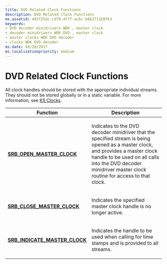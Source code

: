 ```yaml
---
title: DVD Related Clock Functions
description: DVD Related Clock Functions
ms.assetid: 495f25dc-cd79-4f7f-acbc-b8b271269fb3
keywords:
- DVD decoder minidrivers WDK , master clock
- decoder minidrivers WDK DVD , master clock
- master clocks WDK DVD decoder
- clocks WDK DVD decoder
ms.date: 04/20/2017
ms.localizationpriority: medium
---
```


# DVD Related Clock Functions





All clock handles should be stored with the appropriate individual streams. They should not be stored globally or in a static variable. For more information, see [KS Clocks](ks-clocks.md).

<table>
<colgroup>
<col width="50%" />
<col width="50%" />
</colgroup>
<thead>
<tr class="header">
<th>Function</th>
<th>Description</th>
</tr>
</thead>
<tbody>
<tr class="odd">
<td><p><a href="https://docs.microsoft.com/windows-hardware/drivers/stream/srb-open-master-clock" data-raw-source="[&lt;strong&gt;SRB_OPEN_MASTER_CLOCK&lt;/strong&gt;](./srb-open-master-clock.md)"><strong>SRB_OPEN_MASTER_CLOCK</strong></a></p></td>
<td><p>Indicates to the DVD decoder minidriver that the specified stream is being opened as a master clock, and provides a master clock handle to be used on all calls into the DVD decoder minidriver master clock routine for access to that clock.</p></td>
</tr>
<tr class="even">
<td><p><a href="https://docs.microsoft.com/windows-hardware/drivers/stream/srb-close-master-clock" data-raw-source="[&lt;strong&gt;SRB_CLOSE_MASTER_CLOCK&lt;/strong&gt;](./srb-close-master-clock.md)"><strong>SRB_CLOSE_MASTER_CLOCK</strong></a></p></td>
<td><p>Indicates the specified master clock handle is no longer active.</p></td>
</tr>
<tr class="odd">
<td><p><a href="https://docs.microsoft.com/windows-hardware/drivers/stream/srb-indicate-master-clock" data-raw-source="[&lt;strong&gt;SRB_INDICATE_MASTER_CLOCK&lt;/strong&gt;](./srb-indicate-master-clock.md)"><strong>SRB_INDICATE_MASTER_CLOCK</strong></a></p></td>
<td><p>Indicates the handle to be used when calling for time stamps and is provided to all streams.</p></td>
</tr>
</tbody>
</table>

 

 

